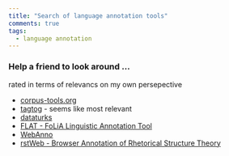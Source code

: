 ```yaml
---
title: "Search of language annotation tools"
comments: true
tags:
  - language annotation
---
```


### Help a friend to look around ...

rated in terms of relevancs on my own persepective

* [corpus-tools.org](http://corpus-tools.org/home/)
* [tagtog](https://www.tagtog.net/) - seems like most relevant
* [dataturks](https://dataturks.com)
* [FLAT - FoLiA Linguistic Annotation Tool](https://github.com/proycon/flat/) 
* [WebAnno](https://webanno.github.io/webanno/)
* [rstWeb - Browser Annotation of Rhetorical Structure Theory](https://corpling.uis.georgetown.edu/rstweb/info/)


